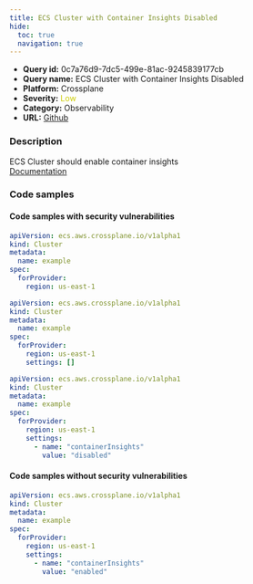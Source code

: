 ```yaml
---
title: ECS Cluster with Container Insights Disabled
hide:
  toc: true
  navigation: true
---
```


<style>
  .highlight .hll {
    background-color: #ff171742;
  }
  .md-content {
    max-width: 1100px;
    margin: 0 auto;
  }
</style>

-   **Query id:** 0c7a76d9-7dc5-499e-81ac-9245839177cb
-   **Query name:** ECS Cluster with Container Insights Disabled
-   **Platform:** Crossplane
-   **Severity:** <span style="color:#CC0">Low</span>
-   **Category:** Observability
-   **URL:** [Github](https://github.com/Checkmarx/kics/tree/master/assets/queries/crossplane/aws/ecs_cluster_with_container_insights_disabled)

### Description
ECS Cluster should enable container insights<br>
[Documentation](https://doc.crds.dev/github.com/crossplane/provider-aws/ecs.aws.crossplane.io/Cluster/v1alpha1@v0.42.0#spec-forProvider-settings)

### Code samples
#### Code samples with security vulnerabilities
```yaml title="Positive test num. 1 - yaml file" hl_lines="6"
apiVersion: ecs.aws.crossplane.io/v1alpha1
kind: Cluster
metadata:
  name: example
spec:
  forProvider:
    region: us-east-1
```
```yaml title="Positive test num. 2 - yaml file" hl_lines="8"
apiVersion: ecs.aws.crossplane.io/v1alpha1
kind: Cluster
metadata:
  name: example
spec:
  forProvider:
    region: us-east-1
    settings: []
```
```yaml title="Positive test num. 3 - yaml file" hl_lines="8"
apiVersion: ecs.aws.crossplane.io/v1alpha1
kind: Cluster
metadata:
  name: example
spec:
  forProvider:
    region: us-east-1
    settings:
      - name: "containerInsights"
        value: "disabled"
```


#### Code samples without security vulnerabilities
```yaml title="Negative test num. 1 - yaml file"
apiVersion: ecs.aws.crossplane.io/v1alpha1
kind: Cluster
metadata:
  name: example
spec:
  forProvider:
    region: us-east-1
    settings:
      - name: "containerInsights"
        value: "enabled"
```
